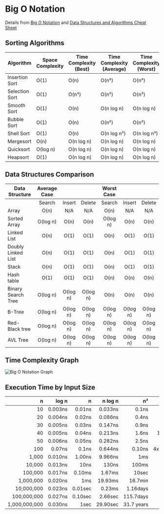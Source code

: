 # Big O Notation
Details from [Big O Notation](https://www.bigocheatsheet.com/) and [Data Structures and Algorithms Cheat Sheet](https://www.clear.rice.edu/comp160/data_cheat.html)


## Sorting Algorithms

| Algorithm | Space Complexity | Time Complexity (Best) | Time Complexity (Average) | Time Complexity (Worst) |
|-----------|-----------------|----------------------|------------------------|----------------------|
| Insertion Sort | O(1) | O(n) | O(n²) | O(n²) |
| Selection Sort | O(1) | O(n²) | O(n²) | O(n²) |
| Smooth Sort | O(1) | O(n) | O(n log n) | O(n log n) |
| Bubble Sort | O(1) | O(n) | O(n²) | O(n²) |
| Shell Sort | O(1) | O(n) | O(n log n²) | O(n log n²) |
| Mergesort | O(n) | O(n log n) | O(n log n) | O(n log n) |
| Quicksort | O(log n) | O(n log n) | O(n log n) | O(n log n) |
| Heapsort | O(1) | O(n log n) | O(n log n) | O(n log n) |

## Data Structures Comparison

| Data Structure | Average Case ||| Worst Case |||
|---|:---:|:---:|:---:|:---:|:---:|:---:|
| | Search | Insert | Delete | Search | Insert | Delete |
|Array| O(n) | N/A | N/A | O(n) | N/A | N/A |
|Sorted Array| O(log n) | O(n) | O(n) | O(log n) | O(n) | O(n) |
|Linked List| O(n) | O(1) | O(1) | O(n) | O(1) | O(1) |
|Doubly Linked List| O(n) | O(1) | O(1) | O(n) | O(1) | O(1) |
|Stack| O(n) | O(1) | O(1) | O(n) | O(1) | O(1) |
|Hash table| O(1) | O(1) | O(1) | O(n) | O(n) | O(n) |
|Binary Search Tree| O(log n) | O(log n) | O(log n) | O(n) | O(n) | O(n) |
|B-Tree| O(log n) | O(log n) | O(log n) | O(log n) | O(log n) | O(log n) |
|Red-Black tree| O(log n) | O(log n) | O(log n) | O(log n) | O(log n) | O(log n) |
|AVL Tree| O(log n) | O(log n) | O(log n) | O(log n) | O(log n) | O(log n) |


## Time Complexity Graph
![Big O Notation Graph](https://cooervo.github.io/Algorithms-DataStructures-BigONotation/images/graphs/comparison.svg)

## Execution Time by Input Size

| n | log n | n | n log n | n² | 2ⁿ | n! |
|---:|---:|---:|---:|---:|---:|---:|
| 10 | 0.003ns | 0.01ns | 0.033ns | 0.1ns | 1ns | 3.65ms |
| 20 | 0.004ns | 0.02ns | 0.086ns | 0.4ns | 1ms | 77years |
| 30 | 0.005ns | 0.03ns | 0.147ns | 0.9ns | 1sec | 8.4x10¹⁵yrs |
| 40 | 0.005ns | 0.04ns | 0.213ns | 1.6ns | 18.3min | -- |
| 50 | 0.006ns | 0.05ns | 0.282ns | 2.5ns | 13days | -- |
| 100 | 0.07ns | 0.1ns | 0.644ns | 0.10ns | 4x10¹³yrs | -- |
| 1,000 | 0.010ns | 1.00ns | 9.966ns | 1ms | -- | -- |
| 10,000 | 0.013ns | 10ns | 130ns | 100ms | -- | -- |
| 100,000 | 0.017ns | 0.10ms | 1.67ms | 10sec | -- | -- |
| 1,000,000 | 0.020ns | 1ms | 19.93ms | 16.7min | -- | -- |
| 10,000,000 | 0.023ns | 0.01sec | 0.23ms | 1.16days | -- | -- |
| 100,000,000 | 0.027ns | 0.10sec | 2.66sec | 115.7days | -- | -- |
| 1,000,000,000 | 0.030ns | 1sec | 29.90sec | 31.7 years | -- | -- |